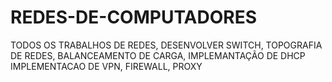# REDES-DE-COMPUTADORES
TODOS OS TRABALHOS DE REDES, DESENVOLVER SWITCH, TOPOGRAFIA DE REDES, BALANCEAMENTO DE CARGA, IMPLEMANTAÇÃO DE DHCP
IMPLEMENTACAO DE VPN, FIREWALL, PROXY
